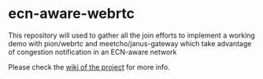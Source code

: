 # ecn-aware-webrtc
This repository will used to gather all the join efforts to implement a working demo with pion/webrtc and meetcho/janus-gateway which take advantage of congestion notification in an ECN-aware network

Please check the [wiki of the project](https://github.com/Quobis/ecn-aware-webrtc/wiki) for more info.
